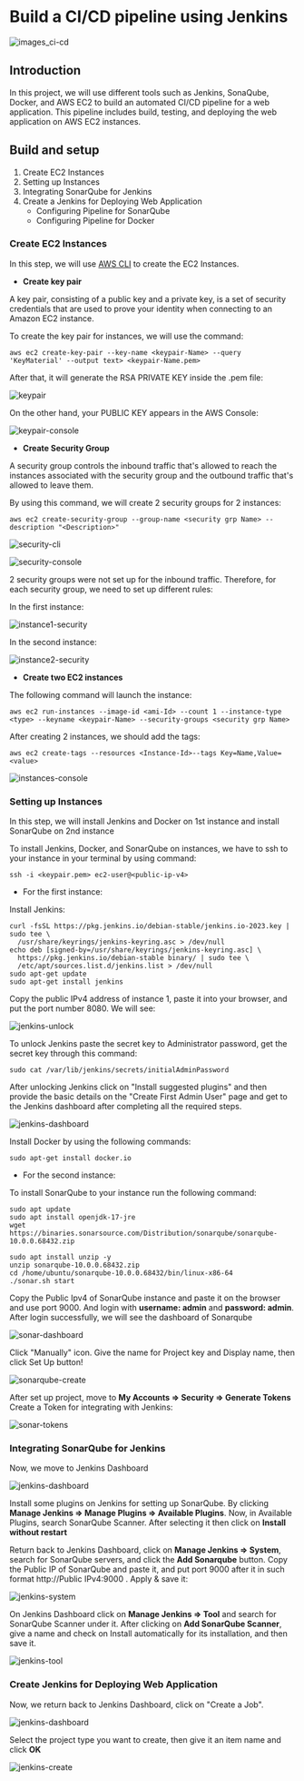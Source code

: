 # Build a CI/CD pipeline using Jenkins

![images_ci-cd](./images/CI_CD.png)

## Introduction
In this project, we will use different tools such as Jenkins, SonaQube, Docker, and AWS EC2 to build an automated CI/CD pipeline for a web application. This pipeline includes build, testing, and deploying the web application on AWS EC2 instances.

## Build and setup
1. Create EC2 Instances
2. Setting up Instances
3. Integrating SonarQube for Jenkins
4. Create a Jenkins for Deploying Web Application
   - Configuring Pipeline for SonarQube
   - Configuring Pipeline for Docker

### Create EC2 Instances
In this step, we will use [AWS CLI](https://docs.aws.amazon.com/pdfs/cli/latest/userguide/aws-cli.pdf) to create the EC2 Instances.

- **Create key pair**

A key pair, consisting of a public key and a private key, is a set of security credentials that are used to prove your identity when connecting to an Amazon EC2 instance.
      
To create the key pair for instances, we will use the command:
```
aws ec2 create-key-pair --key-name <keypair-Name> --query 'KeyMaterial' --output text> <keypair-Name.pem>
```

After that, it will generate the RSA PRIVATE KEY inside the .pem file:
    
![keypair](./images/keypair-cli.png)

On the other hand, your PUBLIC KEY appears in the AWS Console:
  
![keypair-console](./images/keypair-console.png)

    
- **Create Security Group**

A security group controls the inbound traffic that's allowed to reach the instances associated with the security group and the outbound traffic that's allowed to leave them.

By using this command, we will create 2 security groups for 2 instances:

```
aws ec2 create-security-group --group-name <security grp Name> --description "<Description>"
```

![security-cli](./images/security-group-cli.png)


![security-console](./images/security-group-console.png)

2 security groups were not set up for the inbound traffic. Therefore, for each security group, we need to set up different rules:

In the first instance:

![instance1-security](./images/instance1-security.png)

In the second instance:

![instance2-security](./images/instance2-security.png)


- **Create two EC2 instances**

The following command will launch the instance:

```
aws ec2 run-instances --image-id <ami-Id> --count 1 --instance-type <type> --keyname <keypair-Name> --security-groups <security grp Name>
```

After creating 2 instances, we should add the tags:
```
aws ec2 create-tags --resources <Instance-Id>--tags Key=Name,Value=<value>
```

![instances-console](./images/instances-console.png)

### Setting up Instances

In this step, we will install Jenkins and Docker on 1st instance and install SonarQube on 2nd instance

To install Jenkins, Docker, and SonarQube on instances, we have to ssh to your instance in your terminal by using command:

```
ssh -i <keypair.pem> ec2-user@<public-ip-v4>
```

- For the first instance:
  
Install Jenkins:
```
curl -fsSL https://pkg.jenkins.io/debian-stable/jenkins.io-2023.key | sudo tee \
  /usr/share/keyrings/jenkins-keyring.asc > /dev/null
echo deb [signed-by=/usr/share/keyrings/jenkins-keyring.asc] \
  https://pkg.jenkins.io/debian-stable binary/ | sudo tee \
  /etc/apt/sources.list.d/jenkins.list > /dev/null
sudo apt-get update
sudo apt-get install jenkins
```
Copy the public IPv4 address of instance 1, paste it into your browser, and put the port number 8080. We will see:

![jenkins-unlock](./images/unlock-jenkins.png)

To unlock Jenkins paste the secret key to Administrator password, get the secret key through this command:

```
sudo cat /var/lib/jenkins/secrets/initialAdminPassword
```

After unlocking Jenkins click on "Install suggested plugins" and then provide the basic details on the "Create First Admin User" page and get to the Jenkins dashboard after completing all the required steps.

![jenkins-dashboard](./images/jenkins-dashboard.png)


Install Docker by using the following commands:

```
sudo apt-get install docker.io
```

- For the second instance:

To install SonarQube to your instance run the following command:
```
sudo apt update
sudo apt install openjdk-17-jre 
wget https://binaries.sonarsource.com/Distribution/sonarqube/sonarqube-10.0.0.68432.zip

sudo apt install unzip -y
unzip sonarqube-10.0.0.68432.zip
cd /home/ubuntu/sonarqube-10.0.0.68432/bin/linux-x86-64
./sonar.sh start
```
Copy the Public Ipv4 of SonarQube instance and paste it on the browser and use port 9000. And login with **username: admin** and **password: admin**.
After login successfully, we will see the dashboard of Sonarqube

![sonar-dashboard](./images/sonarqube-dashboard.png)

Click "Manually" icon. Give the name for Project key and Display name, then click Set Up button!

![sonarqube-create](./images/sonarqube-create.png)

After set up project, move to **My Accounts => Security => Generate Tokens**
Create a Token for integrating with Jenkins:

![sonar-tokens](./images/sonarqube-tokens.png)


### Integrating SonarQube for Jenkins

Now, we move to Jenkins Dashboard

![jenkins-dashboard](./images/jenkins-dashboard.png)

Install some plugins on Jenkins for setting up SonarQube. By clicking **Manage Jenkins => Manage Plugins => Available Plugins**. Now, in Available Plugins, search SonarQube Scanner. After selecting it then click on **Install without restart**

Return back to Jenkins Dashboard, click on **Manage Jenkins => System**, search for SonarQube servers, and click the **Add Sonarqube** button. Copy the Public IP of SonarQube and paste it, and put port 9000 after it in such format http://Public IPv4:9000 . Apply & save it:

![jenkins-system](./images/jenkins-system.png)

On Jenkins Dashboard click on **Manage Jenkins => Tool** and search for SonarQube Scanner under it. After clicking on **Add SonarQube Scanner**, give a name and check on Install automatically for its installation, and then save it.

![jenkins-tool](./images/jenkins-tools.png)


### Create Jenkins for Deploying Web Application

Now, we return back to Jenkins Dashboard, click on "Create a Job".

![jenkins-dashboard](./images/jenkins-dashboard)

Select the project type you want to create, then give it an item name and click **OK**

![jenkins-create](./images/jenkins-create)


